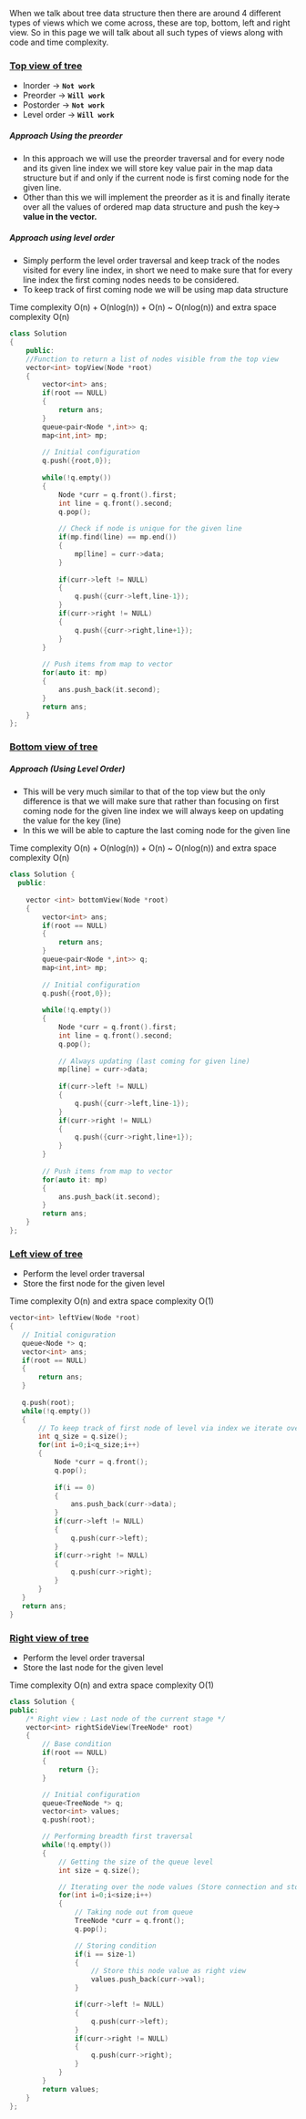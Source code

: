 When we talk about tree data structure then there are around 4 different types of views which we come across, these are top, bottom, left and right view. So in this page we will talk about all such types of views along with code and time complexity.

### [Top view of tree](https://practice.geeksforgeeks.org/problems/top-view-of-binary-tree/1)

- Inorder → **`Not work`**
- Preorder → **`Will work`**
- Postorder → **`Not work`**
- Level order → **`Will work`**

##### Approach Using the preorder

- In this approach we will use the preorder traversal and for every node and its given line index we will store key value pair in the map data structure but if and only if the current node is first coming node for the given line.
- Other than this we will implement the preorder as it is and finally iterate over all the values of ordered map data structure and push the key→ **value in the vector.**

##### Approach using level order

- Simply perform the level order traversal and keep track of the nodes visited for every line index, in short we need to make sure that for every line index the first coming nodes needs to be considered.
- To keep track of first coming node we will be using map data structure

Time complexity O(n) + O(nlog(n)) + O(n) ~ O(nlog(n)) and extra space complexity O(n)
```cpp
class Solution
{
    public:
    //Function to return a list of nodes visible from the top view
    vector<int> topView(Node *root)
    {
        vector<int> ans;
        if(root == NULL)
        {
            return ans;
        }
        queue<pair<Node *,int>> q;
        map<int,int> mp;
        
        // Initial configuration
        q.push({root,0});
        
        while(!q.empty())
        {
            Node *curr = q.front().first;
            int line = q.front().second;
            q.pop();
            
            // Check if node is unique for the given line
            if(mp.find(line) == mp.end())
            {
                mp[line] = curr->data;
            }
            
            if(curr->left != NULL)
            {
                q.push({curr->left,line-1});
            }
            if(curr->right != NULL)
            {
                q.push({curr->right,line+1});
            }
        }
        
        // Push items from map to vector
        for(auto it: mp)
        {
            ans.push_back(it.second);
        }
        return ans;
    }
};
```

### [Bottom view of tree](https://www.geeksforgeeks.org/problems/bottom-view-of-binary-tree/1?itm_source=geeksforgeeks&itm_medium=article&itm_campaign=practice_card)

##### Approach (Using Level Order)

- This will be very much similar to that of the top view but the only difference is that we will make sure that rather than focusing on first coming node for the given line index we will always keep on updating the value for the key (line)
- In this we will be able to capture the last coming node for the given line

Time complexity O(n) + O(nlog(n)) + O(n) ~ O(nlog(n)) and extra space complexity O(n)
```cpp
class Solution {
  public:
    
    vector <int> bottomView(Node *root) 
    {
        vector<int> ans;
        if(root == NULL)
        {
            return ans;
        }
        queue<pair<Node *,int>> q;
        map<int,int> mp;
        
        // Initial configuration
        q.push({root,0});
        
        while(!q.empty())
        {
            Node *curr = q.front().first;
            int line = q.front().second;
            q.pop();
            
            // Always updating (last coming for given line)
            mp[line] = curr->data;
            
            if(curr->left != NULL)
            {
                q.push({curr->left,line-1});
            }
            if(curr->right != NULL)
            {
                q.push({curr->right,line+1});
            }
        }
        
        // Push items from map to vector
        for(auto it: mp)
        {
            ans.push_back(it.second);
        }
        return ans;
    }
};
```

### [Left view of tree](https://www.geeksforgeeks.org/problems/left-view-of-binary-tree/1)

- Perform the level order traversal
- Store the first node for the given level

Time complexity O(n) and extra space complexity O(1)
```cpp
vector<int> leftView(Node *root)
{
   // Initial coniguration
   queue<Node *> q;
   vector<int> ans;
   if(root == NULL)
   {
       return ans;
   }
   
   q.push(root);
   while(!q.empty())
   {
       // To keep track of first node of level via index we iterate over level nodes using loop
       int q_size = q.size();
       for(int i=0;i<q_size;i++)
       {
           Node *curr = q.front();
           q.pop();
           
           if(i == 0)
           {
               ans.push_back(curr->data);
           }
           if(curr->left != NULL)
           {
               q.push(curr->left);
           }
           if(curr->right != NULL)
           {
               q.push(curr->right);
           }
       }
   }
   return ans;
}
```
### [Right view of tree]()

- Perform the level order traversal
- Store the last node for the given level

Time complexity O(n) and extra space complexity O(1)
```cpp
class Solution {
public:
    /* Right view : Last node of the current stage */
    vector<int> rightSideView(TreeNode* root) 
    {
        // Base condition
        if(root == NULL)
        {
            return {};
        }

        // Initial configuration
        queue<TreeNode *> q;
        vector<int> values;
        q.push(root);

        // Performing breadth first traversal
        while(!q.empty())
        {
            // Getting the size of the queue level
            int size = q.size();

            // Iterating over the node values (Store connection and store last node)
            for(int i=0;i<size;i++)
            {
                // Taking node out from queue
                TreeNode *curr = q.front();
                q.pop();

                // Storing condition
                if(i == size-1)
                {
                    // Store this node value as right view
                    values.push_back(curr->val);
                }

                if(curr->left != NULL)
                {
                    q.push(curr->left);
                }
                if(curr->right != NULL)
                {
                    q.push(curr->right);
                }
            }
        }
        return values;
    }
};
```